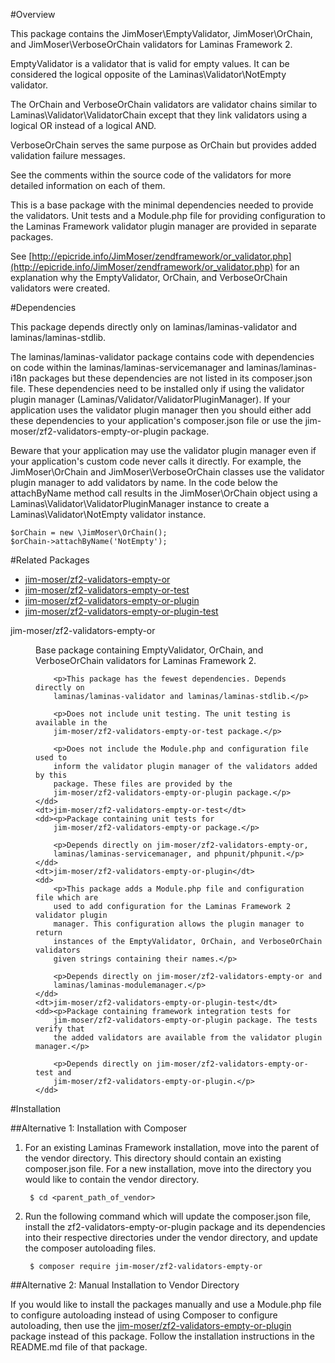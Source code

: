 #Overview

This package contains the JimMoser\EmptyValidator, JimMoser\OrChain, and 
JimMoser\VerboseOrChain validators for Laminas Framework 2.

EmptyValidator is a validator that is valid for empty values. It 
can be considered the logical opposite of the Laminas\Validator\NotEmpty 
validator.

The OrChain and VerboseOrChain validators are validator chains similar to 
Laminas\Validator\ValidatorChain except that they link validators using a 
logical OR instead of a logical AND.

VerboseOrChain serves the same purpose as OrChain but provides added validation 
failure messages.

See the comments within the source code of the validators for more detailed 
information on each of them.

This is a base package with the minimal dependencies needed to provide the 
validators. Unit tests and a Module.php file for providing configuration to the 
Laminas Framework validator plugin manager are provided in separate packages.

See [http://epicride.info/JimMoser/zendframework/or_validator.php](http://epicride.info/JimMoser/zendframework/or_validator.php) 
for an explanation why the EmptyValidator, OrChain, and VerboseOrChain 
validators were created.

#Dependencies

This package depends directly only on laminas/laminas-validator and 
laminas/laminas-stdlib.

The laminas/laminas-validator package contains code with dependencies on code 
within the laminas/laminas-servicemanager and laminas/laminas-i18n 
packages but these dependencies are not listed in its composer.json file. These 
dependencies need to be installed only if using the validator plugin manager 
(Laminas/Validator/ValidatorPluginManager). If your application uses the 
validator plugin manager then you should either add these dependencies to your 
application's composer.json file or use the 
jim-moser/zf2-validators-empty-or-plugin package.

Beware that your application may use the validator plugin manager even if your 
application's custom code never calls it directly. For example, the 
JimMoser\OrChain and JimMoser\VerboseOrChain classes use the validator plugin 
manager to add validators by name. In the code below the attachByName method 
call results in the JimMoser\OrChain object using a 
Laminas\Validator\ValidatorPluginManager instance to create a 
Laminas\Validator\NotEmpty validator instance.

	$orChain = new \JimMoser\OrChain();
	$orChain->attachByName('NotEmpty');
		
#Related Packages

* [jim-moser/zf2-validators-empty-or](https://github.com/jim-moser/zf2-validators-empty-or/)
* [jim-moser/zf2-validators-empty-or-test](https://github.com/jim-moser/zf2-validators-empty-or-test/)
* [jim-moser/zf2-validators-empty-or-plugin](https://github.com/jim-moser/zf2-validators-empty-or-plugin/)
* [jim-moser/zf2-validators-empty-or-plugin-test](https://github.com/jim-moser/zf2-validators-empty-or-plugin-test/)
	
<dl>
	<dt>jim-moser/zf2-validators-empty-or</dt>
	<dd><p>Base package containing EmptyValidator, OrChain, and VerboseOrChain
		validators for Laminas Framework 2.</p>

		<p>This package has the fewest dependencies. Depends directly on 
		laminas/laminas-validator and laminas/laminas-stdlib.</p>
				
		<p>Does not include unit testing. The unit testing is available in the
		jim-moser/zf2-validators-empty-or-test package.</p>
		
		<p>Does not include the Module.php and configuration file used to 
		inform the validator plugin manager of the validators added by this 
		package. These files are provided by the 
		jim-moser/zf2-validators-empty-or-plugin package.</p>
	</dd>
	<dt>jim-moser/zf2-validators-empty-or-test</dt>
	<dd><p>Package containing unit tests for 
		jim-moser/zf2-validators-empty-or package.</p>
		
		<p>Depends directly on jim-moser/zf2-validators-empty-or, 
		laminas/laminas-servicemanager, and phpunit/phpunit.</p>
	</dd>
	<dt>jim-moser/zf2-validators-empty-or-plugin</dt>
	<dd>
		<p>This package adds a Module.php file and configuration file which are 
		used to add configuration for the Laminas Framework 2 validator plugin 
		manager. This configuration allows the plugin manager to return 
		instances of the EmptyValidator, OrChain, and VerboseOrChain validators 
		given strings containing their names.</p>
		
		<p>Depends directly on jim-moser/zf2-validators-empty-or and 
		laminas/laminas-modulemanager.</p>
	</dd>
	<dt>jim-moser/zf2-validators-empty-or-plugin-test</dt>
	<dd><p>Package containing framework integration tests for
		jim-moser/zf2-validators-empty-or-plugin package. The tests verify that 
		the added validators are available from the validator plugin manager.</p>
		
		<p>Depends directly on jim-moser/zf2-validators-empty-or-test and 
		jim-moser/zf2-validators-empty-or-plugin.</p>
	</dd>
</dl>

#Installation

##Alternative 1: Installation with Composer

1. For an existing Laminas Framework installation, move into the parent of the 
	vendor directory. This directory should contain an existing composer.json 
	file. For a new installation, move into the directory you would like to 
	contain the vendor directory.
	
		$ cd <parent_path_of_vendor>	
	
2. Run the following command which will update the composer.json file, install 
	the zf2-validators-empty-or-plugin package and its dependencies into their 
	respective directories under the vendor directory, and update the 
	composer autoloading files.

		$ composer require jim-moser/zf2-validators-empty-or
	
##Alternative 2: Manual Installation to Vendor Directory

If you would like to install the packages manually and use a Module.php file to 
configure autoloading instead of using Composer to configure autoloading, then 
use the [jim-moser/zf2-validators-empty-or-plugin](https://github.com/jim-moser/zf2-validators-empty-or-plugin/) 
package instead of this package. Follow the installation instructions in the 
README.md file of that package.